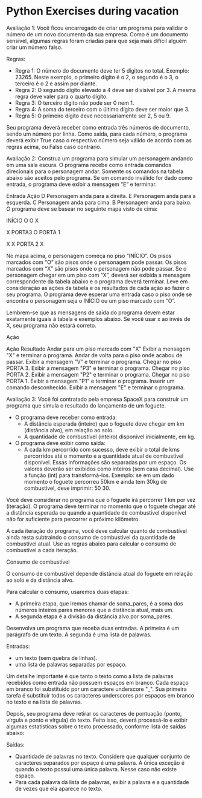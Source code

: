 <h1>Python Exercises during vacation</h1>

<div>
  <p>
      Avaliação 1: Você ficou encarregado de criar um programa para validar o número de um novo documento da sua empresa. Como é um documento sensível, algumas regras foram criadas para que seja mais difícil alguém criar um número falso.

  Regras:

  - Regra 1: O número do documento deve ter 5 dígitos no total. Exemplo: 23265. Neste exemplo, o primeiro dígito é o 2, o segundo é o 3, o terceiro é o 2 e assim por diante.
  - Regra 2: O segundo dígito elevado a 4 deve ser divisível por 3. A mesma regra deve valer para o quarto dígito.
  - Regra 3: O terceiro dígito não pode ser 0 nem 1.
  - Regra 4: A soma do terceiro com o último dígito deve ser maior que 3.
  - Regra 5: O primeiro dígito deve necessariamente ser 2, 5 ou 9.

  Seu programa deverá receber como entrada três números de documento, sendo um número por linha. Como saída, para cada número, o programa deverá exibir True caso o respectivo número seja válido de acordo com as regras acima, ou False caso contrário.
  </p>
</div>

<div></div>

<div>
  <p>Avaliação 2: Construa um programa para simular um personagem andando em uma sala escura. O programa recebe como entrada comandos direcionais para o personagem andar. Somente os comandos na tabela abaixo são aceitos pelo programa. Se um comando inválido for dado como entrada, o programa deve exibir a mensagem “E” e terminar.

Entrada	Ação
D	Personagem anda para a direita.
E	Personagem anda para a esquerda.
C	Personagem anda para cima.
B	Personagem anda para baixo.
O programa deve se basear no seguinte mapa visto de cima:

  <div><p>INÍCIO	  O	       O	       X</p></div>
  <div><p>X	      PORTA3	   O	     PORTA 1</p></div>
  <div><p>X	        X	    PORTA 2	    X</p></div>
 
No mapa acima, o personagem começa no piso “INÍCIO”. Os pisos marcados com “O” são pisos onde o personagem pode passar. Os pisos marcados com “X” são pisos onde o personagem não pode passar. Se o personagem chegar em um piso com “X”, deverá ser exibida a mensagem correspondente da tabela abaixo e o programa deverá terminar. Leve em consideração as ações da tabela e os resultados de cada ação ao fazer o seu programa. O programa deve esperar uma entrada caso o piso onde se encontra o personagem seja o INÍCIO ou um piso marcado com “O”.

Lembrem-se que as mensagens de saída do programa devem estar exatamente iguais à tabela e exemplos abaixo. Se você usar x ao invés de X, seu programa não estará correto.

Ação

Ação	Resultado
Andar para um piso marcado com "X"	Exibir a mensagem "X" e terminar o programa.
Andar de volta para o piso onde acabou de passar.	Exibir a mensagem "V" e terminar o programa.
Chegar no piso PORTA 3.	Exibir a mensagem "P3" e terminar o programa.
Chegar no piso PORTA 2.	Exibir a mensagem "P2" e terminar o programa.
Chegar no piso PORTA 1.	Exibir a mensagem "P1" e terminar o programa.
Inserir um comando desconhecido.	Exibir a mensagem "E" e terminar o programa.</p>
</div>

<div></div>

<div>
  <p>
    Avaliação 3: Você foi contratado pela empresa SpaceX para construir um programa que simula o resultado do lançamento de um foguete.
 
- O programa deve receber como entrada:
    - A distância esperada (inteiro) que o foguete deve chegar em km (distância alvo), em relação ao solo.
    - A quantidade de combustível (inteiro) disponível inicialmente, em kg.
- O programa deve exibir como saída:
    - A cada km percorrido com sucesso, deve exibir o total de kms percorridos até o momento e a quantidade atual de combustível disponível. Essas informações são separadas por um espaço. Os valores deverão ser exibidos como inteiros (sem casa decimal). Use a função (int) para transformá-los. Exemplo: se em um dado momento o foguete percorreu 50km e ainda tem 30kg de combustível, deve imprimir: 50 30.
 

Você deve considerar no programa que o foguete irá percorrer 1 km por vez (iteração). O programa deve terminar no momento que o foguete chegar até a distância esperada ou quando a quantidade de combustível disponível não for suficiente para percorrer o próximo kilômetro.



 A cada iteração do programa, você deve calcular quanto de combustível ainda resta subtraindo o consumo de combustível da quantidade de combustível atual. Use as regras abaixo para calcular o consumo de combustível a cada iteração.
 
Consumo de combustível
 
O consumo de combustível depende distância atual do foguete em relação ao solo e da distância alvo.
 

Para calcular o consumo, usaremos duas etapas:
 

- A primeira etapa, que iremos chamar de soma_pares, é a soma dos números inteiros pares menores que a distância atual, mais um.
- A segunda etapa é a divisão da distância alvo por soma_pares.
  </p>
</div>

<div></div
  
<div>
  <p>
    Desenvolva um programa que receba duas entradas. A primeira é um parágrafo de um texto. A segunda é uma lista de palavras.

Entradas:
- um texto (sem quebra de linhas).
- uma lista de palavras separadas por espaço.

 

Um detalhe importante é que tanto o texto como a lista de palavras recebidos como entrada não possuem espaços em branco. Cada espaço em branco foi substituído por um caractere underscore "_". Sua primeira tarefa é substituir todos os caracteres underscores por espaços em branco no texto e na lista de palavras.

Depois, seu programa deve retirar os caracteres de pontuação (ponto, vírgula e ponto e vírgula) do texto. Feito isso, deverá processá-lo e exibir algumas estatísticas sobre o texto processado, conforme lista de saídas abaixo:

Saídas:
- Quantidade de palavras no texto. Considere que qualquer conjunto de caracteres separados por espaço é uma palavra. A única exceção é quando o texto possui uma única palavra. Nesse caso não existe espaço.
- Para cada palavra da lista de palavras, exibir a palavra e a quantidade de vezes que ela aparece no texto. 
  </p>
</div>

